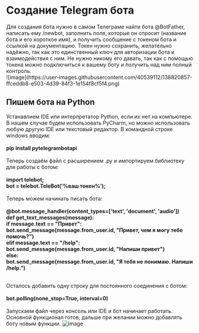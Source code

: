 <h1>Создание Telegram бота</h1>
Для создания бота нужно в самом Телеграме найти бота @BotFather, написать ему /newbot, заполнить поля, которые он спросит (название бота и его короткое имя), и получить сообщение с токеном бота и ссылкой на документацию. Токен нужно сохранить, желательно надёжно, так как это единственный ключ для авторизации бота и взаимодействия с ним. Не нужно никому его давать, так как с помощью токена можно подключиться к вашему боту и получить над ним полный контроль.<br>
![image](https://user-images.githubusercontent.com/40539112/138820857-ffceddb8-e503-4d39-84f3-1e154f8cf5f4.png)
<h2>Пишем бота на Python</h2>
Устанавлием IDE или интерпретатор Python, если их нет на компьютере. В нашем случае будем использовать PyCharm, но можно использовать любую другую IDE или текстовый редактор. В командной строке windows вводим:<br><br><b>pip install pytelegrambotapi</b><br><br>
Теперь создаём файл с расширением .py и импортируем библиотеку для работы с ботом:<br>
<br><b>import telebot;<br>
bot = telebot.TeleBot('%ваш токен%');</b><br><br>
Теперь можем начинать писать бота:<br><br>
<b>@bot.message_handler(content_types=['text', 'document', 'audio'])<br>
def get_text_messages(message):<br>
  if message.text == "Привет":<br>
    bot.send_message(message.from_user.id, "Привет, чем я могу тебе помочь?")<br>
elif message.text == "/help":<br>
    bot.send_message(message.from_user.id, "Напиши привет")<br>
else:<br>
    bot.send_message(message.from_user.id, "Я тебя не понимаю. Напиши /help.")</b><br><br>
  
Осталось добавить одну строку для постоянного соединения с ботом:<br><br>
<b>bot.polling(none_stop=True, interval=0)</b><br><br>
Запускаем файл через консоль или IDE и бот начинает работать. Основной функционал готов, дальше при желании можно добавлять боту новым функции.
![image](https://user-images.githubusercontent.com/40539112/138822879-87a55980-ea25-4f8a-907e-e42c2de4faa4.png)

